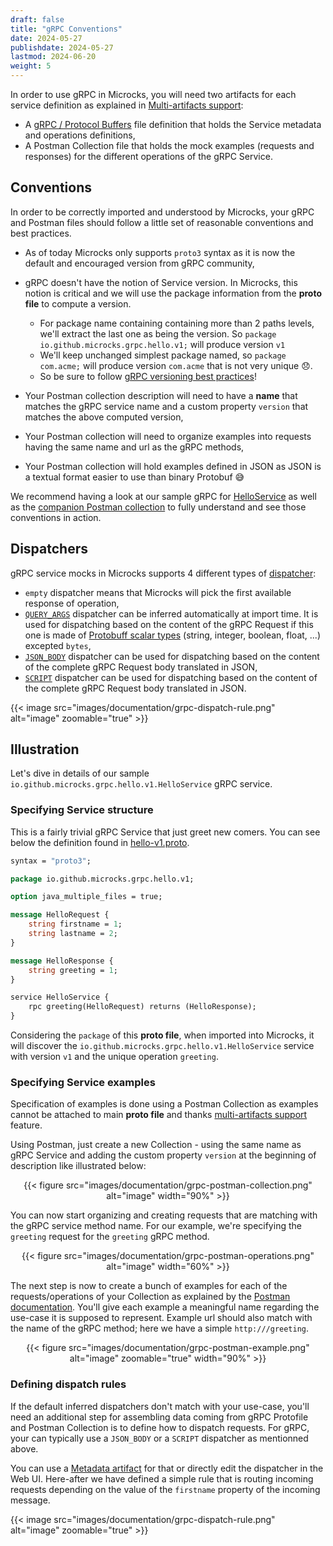 ```yaml
---
draft: false
title: "gRPC Conventions"
date: 2024-05-27
publishdate: 2024-05-27
lastmod: 2024-06-20
weight: 5
---
```


In order to use gRPC in Microcks, you will need two artifacts for each service definition as explained in [Multi-artifacts support](/documentation/explanations/multi-artifacts):

* A [gRPC / Protocol Buffers](https://grpc.io/docs/what-is-grpc/introduction/) file definition that holds the Service metadata and operations definitions,
* A Postman Collection file that holds the mock examples (requests and responses) for the different operations of the gRPC Service.

## Conventions

In order to be correctly imported and understood by Microcks, your gRPC and Postman files should follow a little set of reasonable conventions and best practices.

* As of today Microcks only supports `proto3` syntax as it is now the default and encouraged version from gRPC community,
* gRPC doesn't have the notion of Service version. In Microcks, this notion is critical and we will use the package information from the **proto file** to compute a version.

    * For package name containing containing more than 2 paths levels, we'll extract the last one as being the version. So `package io.github.microcks.grpc.hello.v1;` will produce version `v1`
    * We'll keep unchanged simplest package named, so `package com.acme;` will produce version `com.acme` that is not very unique 😞.
    * So be sure to follow [gRPC versioning best practices](https://docs.microsoft.com/en-us/aspnet/core/grpc/versioning?view=aspnetcore-5.0#version-number-services)!

* Your Postman collection description will need to have a **name** that matches the gRPC service name and a custom property `version` that matches the above computed version,
* Your Postman collection will need to organize examples into requests having the same name and url as the gRPC methods,
* Your Postman collection will hold examples defined in JSON as JSON is a textual format easier to use than binary Protobuf 😅

We recommend having a look at our sample gRPC for [HelloService](https://raw.githubusercontent.com/microcks/microcks/master/samples/hello-v1.proto) as well as the [companion Postman collection](https://raw.githubusercontent.com/microcks/microcks/master/samples/HelloService.postman.json) to fully understand and see those conventions in action.


## Dispatchers

gRPC service mocks in Microcks supports 4 different types of [dispatcher](/documentation/explanations/dispatching):

* `empty` dispatcher means that Microcks will pick the first available response of operation,
* [`QUERY_ARGS`](/documentation/explanations/dispatching/#inferred-dispatchers) dispatcher can be inferred automatically at import time. It is used for dispatching based on the content of the gRPC Request if this one is made of [Protobuff scalar types](https://protobuf.dev/programming-guides/proto3/#scalar) (string, integer, boolean, float, ...) excepted `bytes`,
* [`JSON_BODY`](/documentation/explanations/dispatching/#json-body-dispatcher) dispatcher can be used for dispatching based on the content of the complete gRPC Request body translated in JSON,
* [`SCRIPT`](/documentation/explanations/dispatching/#script-dispatcher) dispatcher can be used for dispatching based on the content of the complete gRPC Request body translated in JSON.

{{< image src="images/documentation/grpc-dispatch-rule.png" alt="image" zoomable="true" >}}


## Illustration

Let's dive in details of our sample `io.github.microcks.grpc.hello.v1.HelloService` gRPC service.

### Specifying Service structure

This is a fairly trivial gRPC Service that just greet new comers. You can see below the definition found in [hello-v1.proto](https://raw.githubusercontent.com/microcks/microcks/master/samples/hello-v1.proto).

```proto
syntax = "proto3";

package io.github.microcks.grpc.hello.v1;

option java_multiple_files = true;

message HelloRequest {
    string firstname = 1;
    string lastname = 2;
}

message HelloResponse {
    string greeting = 1;
}

service HelloService {
    rpc greeting(HelloRequest) returns (HelloResponse);
}
```

Considering the `package` of this **proto file**, when imported into Microcks, it will discover the `io.github.microcks.grpc.hello.v1.HelloService` service with version `v1` and the unique operation `greeting`.

### Specifying Service examples

Specification of examples is done using a Postman Collection as examples cannot be attached to main **proto file** and thanks [multi-artifacts support](/documentation/explanations/multi-artifacts) feature.

Using Postman, just create a new Collection - using the same name as gRPC Service and adding the custom property `version` at the beginning of description like illustrated below:

<div align="center">
{{< figure src="images/documentation/grpc-postman-collection.png" alt="image" width="90%" >}}
</div>

You can now start organizing and creating requests that are matching with the gRPC service method name. For our example, we're specifying the `greeting` request for the `greeting` gRPC method.

<div align="center">
{{< figure src="images/documentation/grpc-postman-operations.png" alt="image" width="60%" >}}
</div>

The next step is now to create a bunch of examples for each of the requests/operations of your Collection as explained by the [Postman documentation](https://learning.postman.com/docs/sending-requests/response-data/examples/). You'll give each example a meaningful name regarding the use-case it is supposed to represent. Example url should also match with the name of the gRPC method; here we have a simple `http:///greeting`.

<div align="center">
{{< figure src="images/documentation/grpc-postman-example.png" alt="image" zoomable="true" width="90%"  >}}
</div>

### Defining dispatch rules

If the default inferred dispatchers don't match with your use-case, you'll need an additional step for assembling data coming from gRPC Protofile and Postman Collection is to define how to dispatch requests. For gRPC, your can typically use a `JSON_BODY` or a `SCRIPT` dispatcher as mentionned above.

You can use a [Metadata artifact](/documentation/references/metadada) for that or directly edit the dispatcher in the Web UI. Here-after we have defined a simple rule that is routing incoming requests depending on the value of the `firstname` property of the incoming message.

{{< image src="images/documentation/grpc-dispatch-rule.png" alt="image" zoomable="true" >}}
